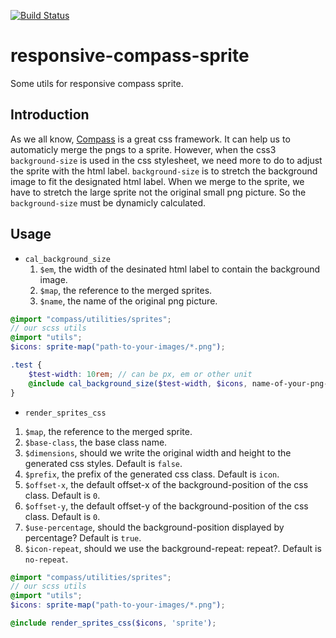 [![Build Status](https://travis-ci.org/git-patrickliu/responsive-compass-sprite.svg?branch=master)](https://travis-ci.org/git-patrickliu/responsive-compass-sprite/)

# responsive-compass-sprite
Some utils for responsive compass sprite.

## Introduction
As we all know, [Compass](http://compass-style.org) is a great css framework. It can help us to automaticly merge the pngs to a sprite.
However, when the css3 `background-size` is used in the css stylesheet, we need more to do to adjust the sprite with the html label.
`background-size` is to stretch the background image to fit the designated html label. When we merge to the sprite, we have to stretch the large sprite not the
original small png picture. So the `background-size` must be dynamicly calculated.

## Usage

* `cal_background_size`
  1. `$em`, the width of the desinated html label to contain the background image.
  2. `$map`, the reference to the merged sprites.
  3. `$name`, the name of the original png picture.

```scss
@import "compass/utilities/sprites";
// our scss utils
@import "utils";
$icons: sprite-map("path-to-your-images/*.png");

.test {
    $test-width: 10rem; // can be px, em or other unit
    @include cal_background_size($test-width, $icons, name-of-your-png-file);
}
```

*  `render_sprites_css`
  1. `$map`, the reference to the merged sprite.
  2. `$base-class`, the base class name.
  3. `$dimensions`, should we write the original width and height to the generated css styles. Default is `false`.
  4. `$prefix`, the prefix of the generated css class. Default is `icon`.
  5. `$offset-x`, the default offset-x of the background-position of the css class. Default is `0`.
  6. `$offset-y`, the default offset-y of the background-position of the css class. Default is `0`.
  7. `$use-percentage`, should the background-position displayed by percentage? Default is `true`.
  8. `$icon-repeat`, should we use the background-repeat: repeat?. Default is `no-repeat`.

```scss
@import "compass/utilities/sprites";
// our scss utils
@import "utils";
$icons: sprite-map("path-to-your-images/*.png");

@include render_sprites_css($icons, 'sprite');

```

